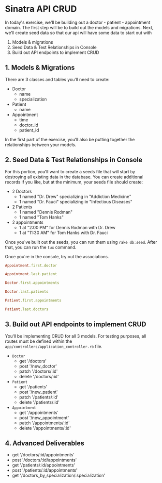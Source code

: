 # Sinatra API CRUD

In today's exercise, we'll be building out a doctor - patient - appointment domain. The first step will be to build out the models and migrations. Next, we'll create seed data so that our api will have some data to start out with

1. Models & migrations
2. Seed Data & Test Relationships in Console
3. Build out API endpoints to implement CRUD

## 1. Models & Migrations

There are 3 classes and tables you'll need to create:

- Doctor
  - name
  - specialization
- Patient
  - name
- Appointment
  - time
  - doctor_id
  - patient_id

In the first part of the exercise, you'll also be putting together the relationships between your models.

## 2. Seed Data & Test Relationships in Console

For this portion, you'll want to create a seeds file that will start by destroying all existing data in the database. You can create additional records if you like, but at the minimum, your seeds file should create:

- 2 Doctors
  - 1 named "Dr. Drew" specializing in "Addiction Medicine"
  - 1 named "Dr. Fauci" specializing in "Infectious Diseases"
- 2 Patients
  - 1 named "Dennis Rodman"
  - 1 named "Tom Hanks"
- 2 appointments
  - 1 at "2:00 PM" for Dennis Rodman with Dr. Drew
  - 1 at "11:30 AM" for Tom Hanks with Dr. Fauci

Once you've built out the seeds, you can run them using `rake db:seed`. After that, you can run the `tux` command.

Once you're in the console, try out the associations.

```rb
Appointment.first.doctor
```

```rb
Appointment.last.patient
```

```rb
Doctor.first.appointments
```

```rb
Doctor.last.patients
```

```rb
Patient.first.appointments
```

```rb
Patient.last.doctors
```

## 3. Build out API endpoints to implement CRUD

You'll be implementing CRUD for all 3 models. For testing purposes, all routes must be defined within the `app/controllers/application_controller.rb` file. 

- `Doctor`
  - get '/doctors'
  - post '/new_doctor'
  - patch '/doctors/:id'
  - delete '/doctors/:id'
- `Patient`
  - get '/patients'
  - post '/new_patient'
  - patch '/patients/:id'
  - delete '/patients/:id'
- `Appointment`
  - get '/appointments'
  - post '/new_appointment'
  - patch '/appointments/:id'
  - delete '/appointments/:id'
  

## 4. Advanced Deliverables

- get '/doctors/:id/appointments'
- post '/doctors/:id/appointments'
- get '/patients/:id/appointments'
- post '/patients/:id/appointments'
- get '/doctors_by_specialization/:specialization'
